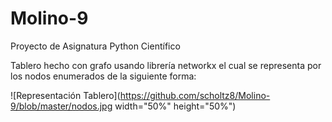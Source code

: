 # Molino-9
Proyecto de Asignatura Python Científico

Tablero hecho con grafo usando librería networkx el cual se representa por los nodos enumerados de la siguiente forma:

![Representación Tablero](https://github.com/scholtz8/Molino-9/blob/master/nodos.jpg width="50%" height="50%")
